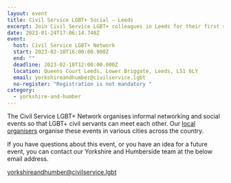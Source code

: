```yaml
---
layout: event
title: Civil Service LGBT+ Social – Leeds
excerpt: Join Civil Service LGBT+ colleagues in Leeds for their first social of 2023
date: 2023-01-24T17:06:14.748Z
event:
  host: Civil Service LGBT+ Network
  start: 2023-02-10T16:00:00.000Z
  end: ""
  deadline: 2023-02-10T12:00:00.000Z
  location: Queens Court Leeds, Lower Briggate, Leeds, LS1 6LY
  email: yorkshireandhumber@civilservice.lgbt
  no-register: "Registration is not mandatory "
category:
  - yorkshire-and-humber
---
```

The Civil Service LGBT+ Network organises informal networking and social events so that LGBT+ civil servants can meet each other. Our [local organisers](/team) organise these events in various cities across the country.

If you have questions about this event, or you have an idea for a future event, you can contact our Yorkshire and Humberside team at the below email address. 

[yorkshireandhumber@civilservice.lgbt](yorkshireandhumber@civilservice.lgbt)[](mailto:northwest@civilservice.lgbt)